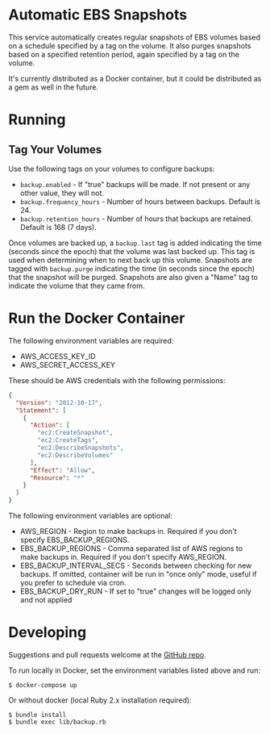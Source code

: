 Automatic EBS Snapshots
=======================

This service automatically creates regular snapshots of EBS volumes based on a schedule specified by a tag on the volume.
It also purges snapshots based on a specified retention period, again specified by a tag on the volume.

It's currently distributed as a Docker container, but it could be distributed as a gem as well in the future.

# Running
## Tag Your Volumes
Use the following tags on your volumes to configure backups:
- `backup.enabled` - If "true" backups will be made. If not present or any other value, they will not.
- `backup.frequency_hours` - Number of hours between backups. Default is 24.
- `backup.retention_hours` - Number of hours that backups are retained. Default is 168 (7 days).

Once volumes are backed up, a `backup.last` tag is added indicating the time (seconds since the epoch) that the volume was last backed up.
This tag is used when determining when to next back up this volume.
Snapshots are tagged with `backup.purge` indicating the time (in seconds since the epoch) that the snapshot will be purged.
Snapshots are also given a "Name" tag to indicate the volume that they came from.

# Run the Docker Container
The following environment variables are required:
- AWS_ACCESS_KEY_ID
- AWS_SECRET_ACCESS_KEY

These should be AWS credentials with the following permissions:
```json
{
  "Version": "2012-10-17",
  "Statement": [
    {
      "Action": [
        "ec2:CreateSnapshot",
        "ec2:CreateTags",
        "ec2:DescribeSnapshots",
        "ec2:DescribeVolumes"
      ],
      "Effect": "Allow",
      "Resource": "*"
    }
  ]
}
```

The following environment variables are optional:
- AWS_REGION - Region to make backups in. Required if you don't specify EBS_BACKUP_REGIONS.
- EBS_BACKUP_REGIONS - Comma separated list of AWS regions to make backups in. Required if you don't specify AWS_REGION.
- EBS_BACKUP_INTERVAL_SECS - Seconds between checking for new backups. If omitted, container will be run in "once only" mode, useful if you prefer to schedule via cron.
- EBS_BACKUP_DRY_RUN - If set to "true" changes will be logged only and not applied


# Developing
Suggestions and pull requests welcome at the [GitHub repo](https://github.com/ampedandwired/ebs-backup).

To run locally in Docker, set the environment variables listed above and run:
```shell
$ docker-compose up
```

Or without docker (local Ruby 2.x installation required):
```shell
$ bundle install
$ bundle exec lib/backup.rb
```
